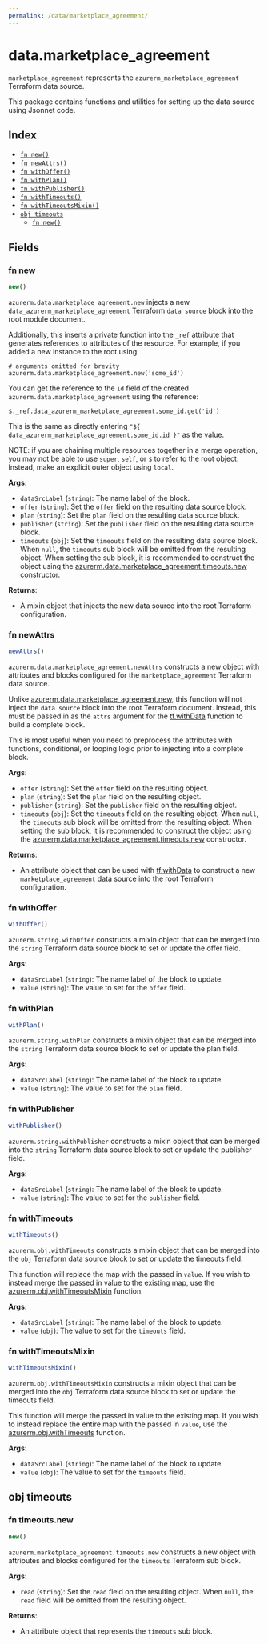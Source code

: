 ```yaml
---
permalink: /data/marketplace_agreement/
---
```


# data.marketplace_agreement

`marketplace_agreement` represents the `azurerm_marketplace_agreement` Terraform data source.



This package contains functions and utilities for setting up the data source using Jsonnet code.


## Index

* [`fn new()`](#fn-new)
* [`fn newAttrs()`](#fn-newattrs)
* [`fn withOffer()`](#fn-withoffer)
* [`fn withPlan()`](#fn-withplan)
* [`fn withPublisher()`](#fn-withpublisher)
* [`fn withTimeouts()`](#fn-withtimeouts)
* [`fn withTimeoutsMixin()`](#fn-withtimeoutsmixin)
* [`obj timeouts`](#obj-timeouts)
  * [`fn new()`](#fn-timeoutsnew)

## Fields

### fn new

```ts
new()
```


`azurerm.data.marketplace_agreement.new` injects a new `data_azurerm_marketplace_agreement` Terraform `data source`
block into the root module document.

Additionally, this inserts a private function into the `_ref` attribute that generates references to attributes of the
resource. For example, if you added a new instance to the root using:

    # arguments omitted for brevity
    azurerm.data.marketplace_agreement.new('some_id')

You can get the reference to the `id` field of the created `azurerm.data.marketplace_agreement` using the reference:

    $._ref.data_azurerm_marketplace_agreement.some_id.get('id')

This is the same as directly entering `"${ data_azurerm_marketplace_agreement.some_id.id }"` as the value.

NOTE: if you are chaining multiple resources together in a merge operation, you may not be able to use `super`, `self`,
or `$` to refer to the root object. Instead, make an explicit outer object using `local`.

**Args**:
  - `dataSrcLabel` (`string`): The name label of the block.
  - `offer` (`string`): Set the `offer` field on the resulting data source block.
  - `plan` (`string`): Set the `plan` field on the resulting data source block.
  - `publisher` (`string`): Set the `publisher` field on the resulting data source block.
  - `timeouts` (`obj`): Set the `timeouts` field on the resulting data source block. When `null`, the `timeouts` sub block will be omitted from the resulting object. When setting the sub block, it is recommended to construct the object using the [azurerm.data.marketplace_agreement.timeouts.new](#fn-timeoutsnew) constructor.

**Returns**:
- A mixin object that injects the new data source into the root Terraform configuration.


### fn newAttrs

```ts
newAttrs()
```


`azurerm.data.marketplace_agreement.newAttrs` constructs a new object with attributes and blocks configured for the `marketplace_agreement`
Terraform data source.

Unlike [azurerm.data.marketplace_agreement.new](#fn-new), this function will not inject the `data source`
block into the root Terraform document. Instead, this must be passed in as the `attrs` argument for the
[tf.withData](https://github.com/tf-libsonnet/core/tree/main/docs#fn-withdata) function to build a complete block.

This is most useful when you need to preprocess the attributes with functions, conditional, or looping logic prior to
injecting into a complete block.

**Args**:
  - `offer` (`string`): Set the `offer` field on the resulting object.
  - `plan` (`string`): Set the `plan` field on the resulting object.
  - `publisher` (`string`): Set the `publisher` field on the resulting object.
  - `timeouts` (`obj`): Set the `timeouts` field on the resulting object. When `null`, the `timeouts` sub block will be omitted from the resulting object. When setting the sub block, it is recommended to construct the object using the [azurerm.data.marketplace_agreement.timeouts.new](#fn-timeoutsnew) constructor.

**Returns**:
  - An attribute object that can be used with [tf.withData](https://github.com/tf-libsonnet/core/tree/main/docs#fn-withdata) to construct a new `marketplace_agreement` data source into the root Terraform configuration.


### fn withOffer

```ts
withOffer()
```

`azurerm.string.withOffer` constructs a mixin object that can be merged into the `string`
Terraform data source block to set or update the offer field.



**Args**:
  - `dataSrcLabel` (`string`): The name label of the block to update.
  - `value` (`string`): The value to set for the `offer` field.


### fn withPlan

```ts
withPlan()
```

`azurerm.string.withPlan` constructs a mixin object that can be merged into the `string`
Terraform data source block to set or update the plan field.



**Args**:
  - `dataSrcLabel` (`string`): The name label of the block to update.
  - `value` (`string`): The value to set for the `plan` field.


### fn withPublisher

```ts
withPublisher()
```

`azurerm.string.withPublisher` constructs a mixin object that can be merged into the `string`
Terraform data source block to set or update the publisher field.



**Args**:
  - `dataSrcLabel` (`string`): The name label of the block to update.
  - `value` (`string`): The value to set for the `publisher` field.


### fn withTimeouts

```ts
withTimeouts()
```

`azurerm.obj.withTimeouts` constructs a mixin object that can be merged into the `obj`
Terraform data source block to set or update the timeouts field.

This function will replace the map with the passed in `value`. If you wish to instead merge the
passed in value to the existing map, use the [azurerm.obj.withTimeoutsMixin](TODO) function.

**Args**:
  - `dataSrcLabel` (`string`): The name label of the block to update.
  - `value` (`obj`): The value to set for the `timeouts` field.


### fn withTimeoutsMixin

```ts
withTimeoutsMixin()
```

`azurerm.obj.withTimeoutsMixin` constructs a mixin object that can be merged into the `obj`
Terraform data source block to set or update the timeouts field.

This function will merge the passed in value to the existing map. If you wish
to instead replace the entire map with the passed in `value`, use the [azurerm.obj.withTimeouts](TODO)
function.


**Args**:
  - `dataSrcLabel` (`string`): The name label of the block to update.
  - `value` (`obj`): The value to set for the `timeouts` field.


## obj timeouts



### fn timeouts.new

```ts
new()
```


`azurerm.marketplace_agreement.timeouts.new` constructs a new object with attributes and blocks configured for the `timeouts`
Terraform sub block.



**Args**:
  - `read` (`string`): Set the `read` field on the resulting object. When `null`, the `read` field will be omitted from the resulting object.

**Returns**:
  - An attribute object that represents the `timeouts` sub block.
